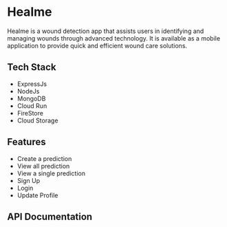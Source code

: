 # Healme

Healme is a wound detection app that assists users in identifying and managing wounds through advanced technology. It is available as a mobile application to provide quick and efficient wound care solutions.

## Tech Stack
- ExpressJs
- NodeJs
- MongoDB
- Cloud Run
- FireStore
- Cloud Storage

## Features
- Create a prediction
- View all prediction
- View a single prediction
- Sign Up
- Login
- Update Profile

## API Documentation 
